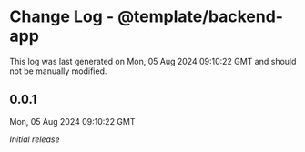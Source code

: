# Change Log - @template/backend-app

This log was last generated on Mon, 05 Aug 2024 09:10:22 GMT and should not be manually modified.

## 0.0.1
Mon, 05 Aug 2024 09:10:22 GMT

_Initial release_

